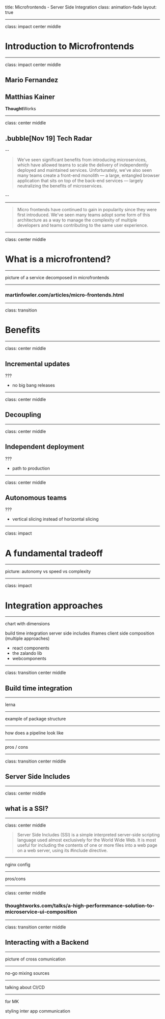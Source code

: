 title: Microfrontends - Server Side Integration
class: animation-fade
layout: true


<!-- This slide will serve as the base layout for all your slides -->

---

class: impact center middle

# Introduction to Microfrontends

---

class: impact center middle

## Mario Fernandez
## Matthias Kainer
 
 **Thought**Works
 
---

class: center middle

## .bubble[Nov 19] Tech Radar

--

> We've seen significant benefits from introducing microservices, which have allowed teams to scale the delivery of independently deployed and maintained services. Unfortunately, we've also seen many teams create a front-end monolith — a large, entangled browser application that sits on top of the back-end services — largely neutralizing the benefits of microservices. 

--

<hr />

> Micro frontends have continued to gain in popularity since they were first introduced. We've seen many teams adopt some form of this architecture as a way to manage the complexity of multiple developers and teams contributing to the same user experience.

---

class: center middle

# What is a microfrontend?

---

picture of a service decomposed in microfrontends

---

### martinfowler.com/articles/micro-frontends.html

---

class: transition

# Benefits

---

class: center middle

## Incremental updates

???

- no big bang releases

---

class: center middle

## Decoupling

---

class: center middle

## Independent deployment

???

- path to production

---

class: center middle

## Autonomous teams

???

- vertical slicing instead of horizontal slicing

---

class: impact

# A fundamental tradeoff

---

picture: autonomy vs speed vs complexity

---

class: impact

# Integration approaches

---

chart with dimensions

build time integration
server side includes
iframes
client side composition (multiple approaches)
 - react components
 - the zalando lib
 - webcomponents

---

class: transition center middle

## Build time integration

---

lerna

---

example of package structure

---

how does a pipeline look like

---

pros / cons

---

class: transition center middle

## Server Side Includes

---

class: center middle

## what is a SSI?

---

class: center middle

> Server Side Includes (SSI) is a simple interpreted server-side scripting language used almost exclusively for the World Wide Web. It is most useful for including the contents of one or more files into a web page on a web server, using its #include directive.

---

nginx config

---

pros/cons

---

class: center middle

### thoughtworks.com/talks/a-high-performmance-solution-to-microservice-ui-composition

---

class: transition center middle

## Interacting with a Backend

---

picture of cross comunication

---

no-go mixing sources

---

talking about CI/CD


---

for MK

styling
inter app communication









